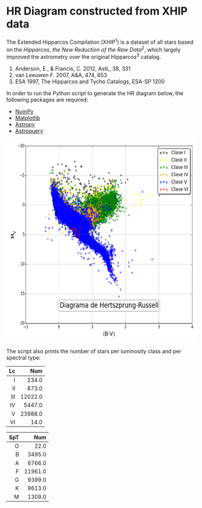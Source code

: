 HR Diagram constructed from XHIP data
=================================

The Extended Hipparcos Compilation (XHIP<sup>1</sup>) is a dataset of all stars based on the *Hipparcos, the New Reduction of the Raw Data*<sup>2</sup>, which largely improved the astrometry over the original Hipparcos<sup>3</sup> catalog.

1. Anderson, E., & Francis, C. 2012, AstL, 38, 331
2. van Leeuwen F. 2007, A&A, 474, 653
3. ESA 1997, The Hipparcos and Tycho Catalogs, ESA-SP 1200

In order to run the Python script to generate the HR diagram below, the following packages are required:

* [NumPy](http://www.numpy.org)
* [Matplotlib](http://matplotlib.org)
* [Astropy](http://astropy.org)
* [Astroquery](https://pypi.python.org/pypi/astroquery)

<img class="center" src="xhip-hr-diagram.png" width="600" height="533" title="HR Diagram from XHIP data" >

The script also prints the number of stars per luminosity class and per spectral type:

| Lc   |  Num    |
| ----:| -------:|
| I    | 234.0   |
| II   | 873.0   |
| III  | 12022.0 |
| IV   | 5447.0  |
| V    | 23988.0 |
| VI   | 14.0    |

| SpT |  Num    |
| ---:| -------:|
| O   | 22.0    |
| B   | 3495.0  |
| A   | 6766.0  |
| F   | 11961.0 |
| G   | 9399.0  |
| K   | 9613.0  |
| M   | 1309.0  |
